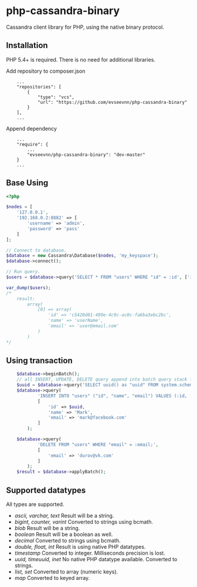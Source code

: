php-cassandra-binary
====================

Cassandra client library for PHP, using the native binary protocol.

## Installation

PHP 5.4+ is required. There is no need for additional libraries.

Add repository to composer.json

```
	...
	"repositories": [
		{
			"type": "vcs",
			"url": "https://github.com/evseevnn/php-cassandra-binary"
		}
	],
	...
```

Append dependency

```
	...
	"require": {
		...
		"evseevnn/php-cassandra-binary": "dev-master"
	}
	...
```

## Base Using

```php
<?php

$nodes = [
	'127.0.0.1',
	'192.168.0.2:8882' => [
		'username' => 'admin',
		'password' => 'pass'
	]
];

// Connect to database.
$database = new Cassandra\Database($nodes, 'my_keyspace');
$database->connect();

// Run query.
$users = $database->query('SELECT * FROM "users" WHERE "id" = :id', ['id' => 'c5420d81-499e-4c9c-ac0c-fa6ba3ebc2bc']);

var_dump($users);
/*
	result:
		array(
			[0] => array(
				'id' => 'c5420d81-499e-4c9c-ac0c-fa6ba3ebc2bc',
				'name' => 'userName',
				'email' => 'user@email.com'
			)
		)
*/

```

## Using transaction

```php
	$database->beginBatch();
	// all INSERT, UPDATE, DELETE query append into batch query stack for execution after applyBatch
	$uuid = $database->query('SELECT uuid() as "uuid" FROM system.schema_keyspaces LIMIT 1;')[0]['uuid'];
	$database->query(
			'INSERT INTO "users" ("id", "name", "email") VALUES (:id, :name, :email);',
			[
				'id' => $uuid,
				'name' => 'Mark',
				'email' => 'mark@facebook.com'
			]
		);

	$database->query(
			'DELETE FROM "users" WHERE "email" = :email;',
			[
				'email' => 'durov@vk.com'
			]
		);
	$result = $database->applyBatch();
```

## Supported datatypes

All types are supported.

* *ascii, varchar, text*
  Result will be a string.
* *bigint, counter, varint*
  Converted to strings using bcmath.
* *blob*
  Result will be a string.
* *boolean*
  Result will be a boolean as well.
* *decimal*
  Converted to strings using bcmath.
* *double, float, int*
  Result is using native PHP datatypes.
* *timestamp*
  Converted to integer. Milliseconds precision is lost.
* *uuid, timeuuid, inet*
  No native PHP datatype available. Converted to strings.
* *list, set*
  Converted to array (numeric keys).
* *map*
  Converted to keyed array.
